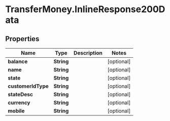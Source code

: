 # TransferMoney.InlineResponse200Data

## Properties
Name | Type | Description | Notes
------------ | ------------- | ------------- | -------------
**balance** | **String** |  | [optional] 
**name** | **String** |  | [optional] 
**state** | **String** |  | [optional] 
**customerIdType** | **String** |  | [optional] 
**stateDesc** | **String** |  | [optional] 
**currency** | **String** |  | [optional] 
**mobile** | **String** |  | [optional] 


